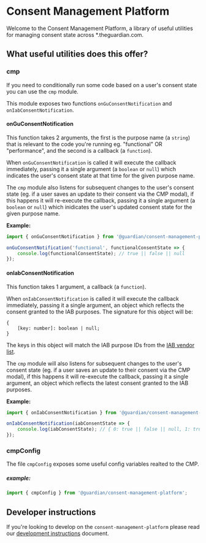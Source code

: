 # Consent Management Platform

Welcome to the Consent Management Platform, a library of useful utilities for managing consent state across \*.theguardian.com.

## What useful utilities does this offer?

### cmp

If you need to conditionally run some code based on a user's consent state you can use the `cmp` module.

This module exposes two functions `onGuConsentNotification` and `onIabConsentNotification`.

#### onGuConsentNotification

This function takes 2 arguments, the first is the purpose name (a `string`) that is relevant to the code you're running eg. "functional" OR "performance", and the second is a callback (a `function`).

When `onGuConsentNotification` is called it will execute the callback immediately, passing it a single argument (a `boolean` or `null`) which indicates the user's consent state at that time for the given purpose name.

The `cmp` module also listens for subsequent changes to the user's consent state (eg. if a user saves an update to their consent via the CMP modal), if this happens it will re-execute the callback, passing it a single argument (a `boolean` or `null`) which inidicates the user's updated consent state for the given purpose name.

**Example:**

```js
import { onGuConsentNotification } from '@guardian/consent-management-platform';

onGuConsentNotification('functional', functionalConsentState => {
    console.log(functionalConsentState); // true || false || null
});
```

#### onIabConsentNotification

This function takes 1 argument, a callback (a `function`).

When `onIabConsentNotification` is called it will execute the callback immediately, passing it a single argument, an object which reflects the consent granted to the IAB purposes. The signature for this object will be:

```
{
    [key: number]: boolean | null;
}
```

The keys in this object will match the IAB purpose IDs from the [IAB vendor list](https://vendorlist.consensu.org/vendorlist.json).

The `cmp` module will also listens for subsequent changes to the user's consent state (eg. if a user saves an update to their consent via the CMP modal), if this happens it will re-execute the callback, passing it a single argument, an object which reflects the latest consent granted to the IAB purposes.

**Example:**

```js
import { onIabConsentNotification } from '@guardian/consent-management-platform';

onIabConsentNotification(iabConsentState => {
    console.log(iabConsentState); // { 0: true || false || null, 1: true || false || null, ... }
});
```

### cmpConfig

The file `cmpConfig` exposes some useful config variables realted to the CMP.

##### example:

```js
import { cmpConfig } from '@guardian/consent-management-platform';
```

## Developer instructions

If you're looking to develop on the `consent-management-platform` please read our [development instructions](docs/01-development-instructions.md) document.
